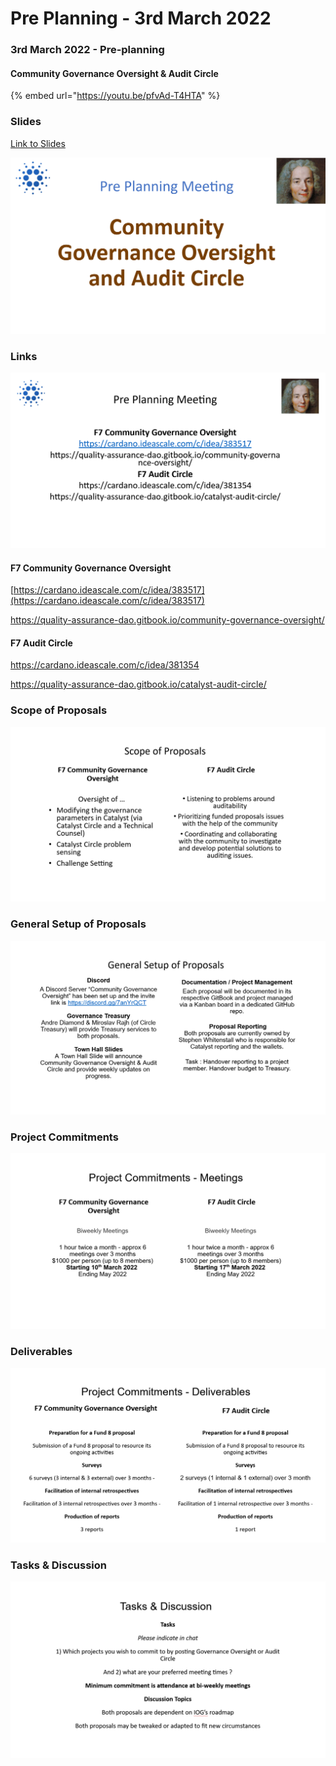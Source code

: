 # Pre Planning - 3rd March 2022
### 3rd March 2022 - Pre-planning

#### Community Governance Oversight & Audit Circle

{% embed url="https://youtu.be/pfvAd-T4HTA" %}

### Slides

[Link to Slides](https://docs.google.com/presentation/d/1tTm19KzxpjRfN\_VOLhdQYhVoEEd5e5SjMpS7lOSM9Y0/edit?usp=sharing)

![](<../.gitbook/assets/2022-03-07 (7).png>)

### Links

![](<../.gitbook/assets/2022-03-07 (8).png>)

#### F7 Community Governance Oversight

[https://cardano.ideascale.com/c/idea/383517](https://cardano.ideascale.com/c/idea/383517)

https://quality-assurance-dao.gitbook.io/community-governance-oversight/

#### F7 Audit Circle

https://cardano.ideascale.com/c/idea/381354

https://quality-assurance-dao.gitbook.io/catalyst-audit-circle/

### Scope of Proposals

![](<../.gitbook/assets/2022-03-07 (9).png>)

### General Setup of Proposals

![](<../.gitbook/assets/2022-03-07 (10).png>)

### Project Commitments

![](<../.gitbook/assets/2022-03-07 (11).png>)

### Deliverables

![](<../.gitbook/assets/2022-03-07 (12).png>)

### Tasks & Discussion

![](<../.gitbook/assets/2022-03-07 (13).png>)

